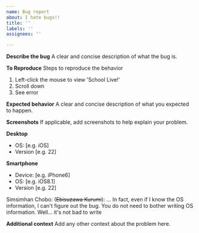 ```yaml
---
name: Bug report
about: I hate bugs!!
title: ''
labels: ''
assignees: ''

---
```


**Describe the bug**
A clear and concise description of what the bug is.

**To Reproduce**
Steps to reproduce the behavior
1. Left-click the mouse to view 'School Live!'
2. Scroll down
3. See error

**Expected behavior**
A clear and concise description of what you expected to happen.

**Screenshots**
If applicable, add screenshots to help explain your problem.

**Desktop**
 - OS: [e.g. iOS]
 - Version [e.g. 22]

**Smartphone**
 - Device: [e.g. iPhone6]
 - OS: [e.g. iOS8.1]
 - Version [e.g. 22]

Simsimhan Chobo: (~~Ebisuzawa Kurumi~~): ... In fact, even if I know the OS information, I can't figure out the bug.
You do not need to bother writing OS information.
Well... it's not bad to write

**Additional context**
Add any other context about the problem here.
